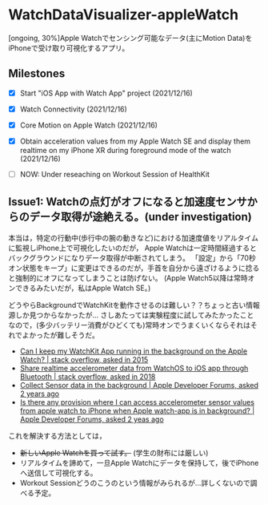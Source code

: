 # WatchDataVisualizer-appleWatch
[ongoing, 30%]Apple Watchでセンシング可能なデータ(主にMotion Data)をiPhoneで受け取り可視化するアプリ。

## Milestones
- [x] Start "iOS App with Watch App" project (2021/12/16)
- [x] Watch Connectivity (2021/12/16)
- [x] Core Motion on Apple Watch (2021/12/16)
- [x] Obtain acceleration values from my Apple Watch SE and display them realtime on my iPhone XR during foreground mode of the watch (2021/12/16)
- [ ] NOW: Under reseaching on Workout Session of HealthKit


## Issue1: Watchの点灯がオフになると加速度センサからのデータ取得が途絶える。(under investigation)
本当は，特定の行動中(歩行中の腕の動きなど)における加速度値をリアルタイムに監視しiPhone上で可視化したいのだが，
Apple Watchは一定時間経過するとバックグラウンドになりデータ取得が中断されてしまう。
「設定」から「70秒オン状態をキープ」に変更はできるのだが，手首を自分から遠ざけるように捻ると強制的にオフになってしまうことは防げない。
(Apple Watch5以降は常時オンできるみたいだが，私はApple Watch SE。)  

どうやらBackgroundでWatchKitを動作させるのは難しい？？ちょっと古い情報源しか見つからなかったが…
さしあたっては実験程度に試してみたかったことなので，(多少バッテリー消費がひどくても)常時オンでうまくいくならそれはそれでよかったが難しそうだ。
- [Can I keep my WatchKit App running in the background on the Apple Watch? | stack overflow, asked in 2015](https://stackoverflow.com/questions/32792260/can-i-keep-my-watchkit-app-running-in-the-background-on-the-apple-watch/32796823#32796823)
- [Share realtime accelerometer data from WatchOS to iOS app through Bluetooth | stack overflow, asked in 2018](https://stackoverflow.com/questions/48925253/share-realtime-accelerometer-data-from-watchos-to-ios-app-through-bluetooth)
- [Collect Sensor data in the background | Apple Developer Forums, asked 2 years ago](https://developer.apple.com/forums/thread/115056)
- [Is there any provision where I can access accelerometer sensor values from apple watch to iPhone when Apple watch-app is in background? | Apple Developer Forums, asked 2 yeas ago](https://developer.apple.com/forums/thread/115300)

これを解決する方法としては，
- ~~新しいApple Watchを買って試す。~~ (学生の財布には厳しい)
- リアルタイムを諦めて，一旦Apple Watchにデータを保持して，後でiPhoneへ送信して可視化する。
- Workout Sessionどうのこうのという情報がみられるが…詳しくないので調べる予定。


